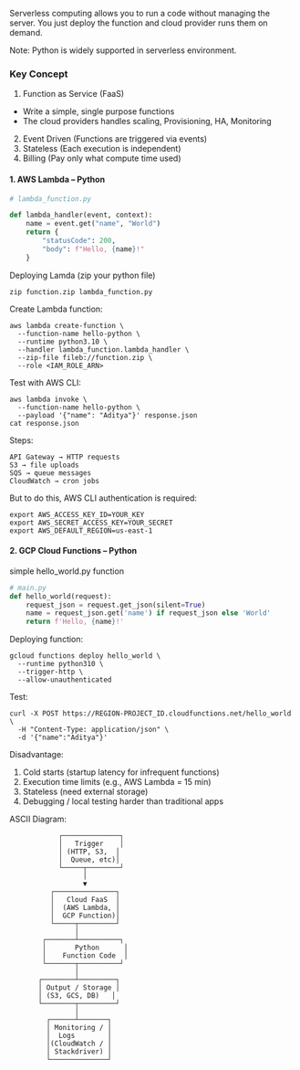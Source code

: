 Serverless computing allows you to run a code without managing the server. You just deploy the
function and cloud provider runs them on demand.

Note: Python is widely supported in serverless environment.

### Key Concept
1. Function as Service (FaaS)
- Write a simple, single purpose functions
- The cloud providers handles scaling, Provisioning, HA, Monitoring

2. Event Driven (Functions are triggered via events)
3. Stateless (Each execution is independent)
4. Billing (Pay only what compute time used)


#### 1. AWS Lambda – Python
```python
# lambda_function.py

def lambda_handler(event, context):
    name = event.get("name", "World")
    return {
        "statusCode": 200,
        "body": f"Hello, {name}!"
    }
```

Deploying Lamda (zip your python file)
```
zip function.zip lambda_function.py
```

Create Lambda function:
```shell
aws lambda create-function \
  --function-name hello-python \
  --runtime python3.10 \
  --handler lambda_function.lambda_handler \
  --zip-file fileb://function.zip \
  --role <IAM_ROLE_ARN>
```

Test with AWS CLI:
```shell
aws lambda invoke \
  --function-name hello-python \
  --payload '{"name": "Aditya"}' response.json
cat response.json
```
Steps:
```
API Gateway → HTTP requests
S3 → file uploads
SQS → queue messages
CloudWatch → cron jobs
```

But to do this, AWS CLI authentication is required:
```shell
export AWS_ACCESS_KEY_ID=YOUR_KEY
export AWS_SECRET_ACCESS_KEY=YOUR_SECRET
export AWS_DEFAULT_REGION=us-east-1
```


#### 2. GCP Cloud Functions – Python
simple hello_world.py function
```python
# main.py
def hello_world(request):
    request_json = request.get_json(silent=True)
    name = request_json.get('name') if request_json else 'World'
    return f'Hello, {name}!'
```

Deploying function:
```shell
gcloud functions deploy hello_world \
  --runtime python310 \
  --trigger-http \
  --allow-unauthenticated
```

Test:
```
curl -X POST https://REGION-PROJECT_ID.cloudfunctions.net/hello_world \
  -H "Content-Type: application/json" \
  -d '{"name":"Aditya"}'
```

Disadvantage:
1. Cold starts (startup latency for infrequent functions)
2. Execution time limits (e.g., AWS Lambda = 15 min)
3. Stateless (need external storage)
4. Debugging / local testing harder than traditional apps

ASCII Diagram:
```
            ┌──────────────┐
            │   Trigger    │
            │ (HTTP, S3,  │
            │  Queue, etc)│
            └─────┬────────┘
                  │
                  ▼
          ┌───────────────┐
          │   Cloud FaaS  │
          │  (AWS Lambda, │
          │  GCP Function)│
          └─────┬─────────┘
                │
        ┌───────┴──────────┐
        │       Python      │
        │    Function Code  │
        └───────┬──────────┘
                │
       ┌────────┴─────────┐
       │ Output / Storage │
       │ (S3, GCS, DB)   │
       └────────┬─────────┘
                │
         ┌──────┴───────┐
         │ Monitoring / │
         │  Logs        │
         │(CloudWatch / │
         │ Stackdriver) │
         └──────────────┘
```
